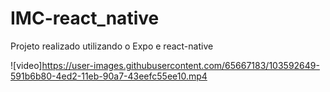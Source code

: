 # IMC-react_native
Projeto realizado utilizando o Expo e react-native

![video]https://user-images.githubusercontent.com/65667183/103592649-591b6b80-4ed2-11eb-90a7-43eefc55ee10.mp4
